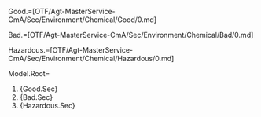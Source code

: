 Good.=[OTF/Agt-MasterService-CmA/Sec/Environment/Chemical/Good/0.md]

Bad.=[OTF/Agt-MasterService-CmA/Sec/Environment/Chemical/Bad/0.md]

Hazardous.=[OTF/Agt-MasterService-CmA/Sec/Environment/Chemical/Hazardous/0.md]

Model.Root=<ol><li>{Good.Sec}<li>{Bad.Sec}<li>{Hazardous.Sec}</ol>
